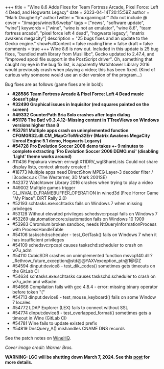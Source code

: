 +++
title = "Wine 8.6 Adds Fixes for Team Fortress Arcade, Pixel Force: Left 4 Dead, and Hogwarts Legacy"
date = 2023-04-14T20:15:59Z
author = "Mark Dougherty"
authorTwitter = "linuxgamingctr" #do not include @
cover = "/images/wine/8.6.webp"
tags = ["news", "software update", "wine"]
keywords = ["wine", "wine is not an emulator", "wine 8.6", "team fortress arcade", "pixel force left 4 dead", "hogwarts legacy", "matrix awakens megacity"]
description = "25 bugs fixes and an update to the Gecko engine."
showFullContent = false
readingTime = false
draft = false
comments = true
+++
Wine 8.6 is now out. Included in this update is 25 bug fixes, "bundled math library from Musl libc", Gecko updated to 2.47.4, and "improved spool file support in the PostScript driver". Oh, something that caught my eye in the bug fix list, is apparently Watchtower Library 2016 would previously crash when playing a video; this has been fixed. (Kind of curious why someone would use an older version of the program...)

Bug fixes are as follows (game fixes are in bold):
 - **#28586  Team Fortress Arcade & Pixel Force: Left 4 Dead music doesn't play**
 - **#32490  Graphical issues in Inquisitor (red squares painted on the screen)**
 - **#49332  CounterPath Bria Solo crashes after login dialog**
 - **#51178  The Bat! v9.3.4.12: Missing content in TTreeViews on Windows versions higher than 8**
 - **#53781  Multiple apps crash on unimplemented function CFGMGR32.dll.CM_MapCrToWin32Err (Matrix Awakens MegaCity Unreal Engine 5.1 demo, Hogwarts Legacy)**
 - **#54728  Pro Evolution Soccer 2008 demo takes +- 9 minutes to complete extracting 'Pro Evolution Soccer 2008 DEMO.msi' (disabling 'Light' theme works around)**
 - #11436  Pepakura viewer: err:wgl:X11DRV_wglShareLists Could not share display lists, context already created !
 - #18773  Multiple apps need DirectShow MPEG Layer-3 decoder filter / l3codecx.ax (The Westerner, 3D Mark 2001SE)
 - #42372  Watchtower Library 2016 crashes when trying to play a video
 - #49002  Multiple games trigger GL_INVALID_FRAMEBUFFER_OPERATION in wined3d (Free Horror Game "My Place", DiRT Rally 2.0)
 - #52193  schtasks.exe:schtasks fails on Windows 7 when missing privileges
 - #53128  Without elevated privileges schedsvc:rpcapi fails on Windows 7
 - #53269  uiautomationcore:uiautomation fails on Windows 10 1909
 - #53983  Chromium broken sandbox, needs NtQueryInformationProcess with ProcessHandleTable
 - #54106  taskschd:scheduler - test_GetTask() fails on Windows 7 when it has insufficient privileges
 - #54109  schedsvc:rpcapi causes taskschd:scheduler to crash on w7u_adm
 - #54110  CubicSDR crashes on unimplemented function msvcp140.dll.?_Rethrow_future_exception@std@@YAXVexception_ptr@1@@Z
 - #54594  dinput:device8 - test_dik_codes() sometimes gets timeouts on the GitLab CI
 - #54634  schtasks.exe:schtasks causes taskschd:scheduler to crash on w7u_adm and w8adm
 - #54666  Compilation fails with gcc 4.8.4 - error: missing binary operator before token "("
 - #54713  dinput:device8 - test_mouse_keyboard() fails on some Window 7 locales
 - #54772  LDAP Explorer (LEX) fails to connect without SSL
 - #54774  dinput:device8 - test_overlapped_format() sometimes gets a timeout in Wine (GitLab CI)
 - #54781  Wine fails to update existed prefix
 - #54819  DnsQuery_A() mishandles CNAME DNS records

See the patch notes on [WineHQ](https://www.winehq.org/announce/8.6).

*Cover image credit: Warner Bros.*

**WARNING: LGC will be shutting down March 7, 2024. See this [post](https://linuxgamingcentral.com/posts/the-end-of-lgc/) for more details.**
